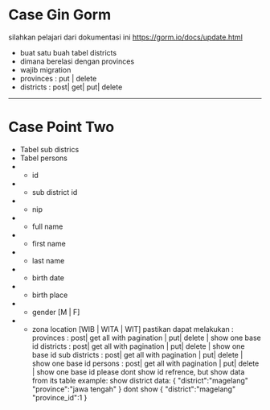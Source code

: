 # Case Gin Gorm

silahkan pelajari dari dokumentasi ini
https://gorm.io/docs/update.html

- buat satu buah tabel districts
- dimana berelasi dengan provinces
- wajib migration
- provinces : put | delete
- districts : post| get| put| delete

------------------------------------------------------------------
# Case Point Two
- Tabel sub districs
- Tabel persons
- - id
- - sub district id
- - nip
- - full name
- - first name
- - last name
- - birth date
- - birth place
- - gender [M | F]
- - zona location [WIB | WITA | WIT]
pastikan dapat melakukan :
provinces : post| get all with pagination | put| delete | show one base id
districts : post| get all with pagination | put| delete | show one base id
sub districts : post| get all with pagination | put| delete | show one base id
persons : post| get all with pagination | put| delete | show one base id
please dont show id refrence, but show data from its table
example:
show district data: 
{
"district":"magelang"
"province":"jawa tengah"
}
dont show 
{
"district":"magelang"
"province_id":1
}
